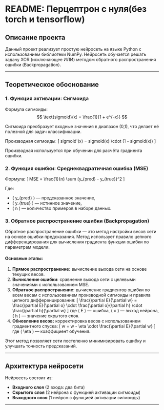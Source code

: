 # README: Перцептрон с нуля(без torch и tensorflow)

## Описание проекта
Данный проект реализует простую нейросеть на языке Python с использованием библиотеки NumPy. Нейросеть обучается решать задачу XOR (исключающее ИЛИ) методом обратного распространения ошибки (Backpropagation).

---

## Теоретическое обоснование

### 1. Функция активации: Сигмоида
Формула сигмоиды:
$$ 
\text{sigmoid}(x) = \frac{1}{1 + e^{-x}} 
$$

Сигмоида преобразует входные значения в диапазон (0,1), что делает её полезной для задач классификации.

Производная сигмоиды:
\[
sigmoid'(x) = sigmoid(x) \cdot (1 - sigmoid(x))
\]

Производная используется при обучении для расчёта градиента ошибки.

### 2. Функция ошибки: Среднеквадратичная ошибка (MSE)
Формула:
\[
MSE = \frac{1}{n} \sum (y_{pred} - y_{true})^2
\]

Где:
- \( y_{pred} \) — предсказанное значение,
- \( y_{true} \) — истинное значение,
- \( n \) — количество примеров в наборе данных.

### 3. Обратное распространение ошибки (Backpropagation)
Обратное распространение ошибки — это метод настройки весов сети на основе ошибки предсказания. Метод использует правило цепного дифференцирования для вычисления градиента функции ошибки по параметрам модели.

#### Основные этапы:
1. **Прямое распространение:** вычисление выхода сети на основе текущих весов.
2. **Вычисление ошибки:** сравнение выхода сети с целевыми значениями с использованием MSE.
3. **Обратное распространение:** вычисление градиентов ошибки по всем весам с использованием производной сигмоиды и правила цепного дифференцирования:
   \[
   \frac{\partial E}{\partial w} = \frac{\partial E}{\partial o} \cdot \frac{\partial o}{\partial h} \cdot \frac{\partial h}{\partial w}
   \]
   где \( E \) — ошибка, \( o \) — выход нейрона, \( h \) — значение скрытого слоя.
4. **Обновление весов:** корректировка весов с использованием градиентного спуска:
   \[
   w = w - \eta \cdot \frac{\partial E}{\partial w}
   \]
   где \( \eta \) — коэффициент обучения.

Этот метод позволяет сети постепенно минимизировать ошибку и улучшать точность предсказаний.

---

## Архитектура нейросети

Нейросеть состоит из:
- **Входного слоя** (2 входа: два бита)
- **Скрытого слоя** (2 нейрона с функцией активации сигмоиды)
- **Выходного слоя** (1 нейрон с функцией активации сигмоиды)

---

